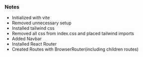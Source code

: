 ### Notes
- Initialized with vite
- Removed unnecessary setup
- Installed tailwind css
- Removed all css from index.css and placed tailwind imports
- Added Navbar
- Installed React Router
- Created Routes with BrowserRouter(including children routes)
